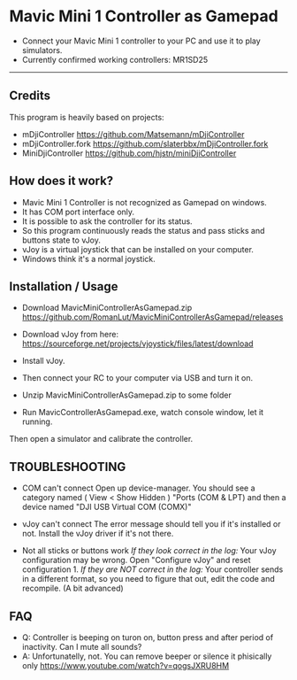 Mavic Mini 1 Controller as Gamepad
===============
 - Connect your Mavic Mini 1 controller to your PC and use it to play simulators.
 - Currently confirmed working controllers: MR1SD25
-----------------------------------------------------------------------------

Credits
-----------------
This program is heavily based on projects:

* mDjiController https://github.com/Matsemann/mDjiController
* mDjiController.fork https://github.com/slaterbbx/mDjiController.fork
* MiniDjiController https://github.com/hjstn/miniDjiController

How does it work?
-----------------

* Mavic Mini 1 Controller is not recognized as Gamepad on windows. 
* It has COM port interface only.
* It is possible to ask the controller for its status. 
* So this program continuously reads the status and pass sticks and buttons state to vJoy.
* vJoy is a virtual joystick that can be installed on your computer. 
* Windows think it's a normal joystick. 


Installation / Usage
------------

* Download MavicMiniControllerAsGamepad.zip https://github.com/RomanLut/MavicMiniControllerAsGamepad/releases
* Download vJoy from here: https://sourceforge.net/projects/vjoystick/files/latest/download

* Install vJoy.
* Then connect your RC to your computer via USB and turn it on.
* Unzip MavicMiniControllerAsGamepad.zip to some folder
* Run MavicControllerAsGamepad.exe, watch console window, let it running.

Then open a simulator and calibrate the controller.


TROUBLESHOOTING
---------------
* COM can't connect
	Open up device-manager.
	You should see a category named ( View < Show Hidden ) "Ports (COM & LPT) and then a device named "DJI USB Virtual COM (COMX)"

* vJoy can't connect
	The error message should tell you if it's installed or not. Install the vJoy driver if it's not there.

* Not all sticks or buttons work
	*If they look correct in the log:*
	Your vJoy configuration may be wrong. Open "Configure vJoy" and reset configuration 1.
	*If they are NOT correct in the log:*
	Your controller sends in a different format, so you need to figure that out, edit the code and recompile.
	(A bit advanced)
	
FAQ
---------------
* Q: Controller is beeping on turon on, button press and after period of inactivity. Can I mute all sounds?
* A: Unfortunatelly, not. You can remove beeper or silence it phisically only https://www.youtube.com/watch?v=qogsJXRU8HM
